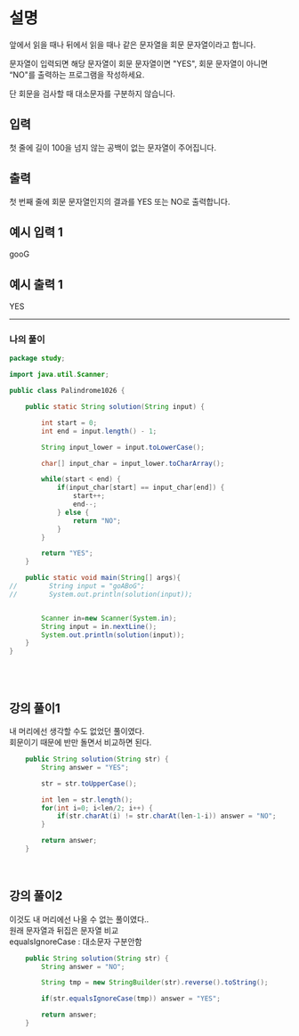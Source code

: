 # 설명

앞에서 읽을 때나 뒤에서 읽을 때나 같은 문자열을 회문 문자열이라고 합니다.

문자열이 입력되면 해당 문자열이 회문 문자열이면 "YES", 회문 문자열이 아니면 “NO"를 출력하는 프로그램을 작성하세요.

단 회문을 검사할 때 대소문자를 구분하지 않습니다.


## 입력
첫 줄에 길이 100을 넘지 않는 공백이 없는 문자열이 주어집니다.


## 출력
첫 번째 줄에 회문 문자열인지의 결과를 YES 또는 NO로 출력합니다.


## 예시 입력 1 
gooG

## 예시 출력 1

YES

---

### 나의 풀이

```java
package study;

import java.util.Scanner;

public class Palindrome1026 {

    public static String solution(String input) {

        int start = 0;
        int end = input.length() - 1;

        String input_lower = input.toLowerCase();

        char[] input_char = input_lower.toCharArray();

        while(start < end) {
            if(input_char[start] == input_char[end]) {
                start++;
                end--;
            } else {
                return "NO";
            }
        }

        return "YES";
    }

    public static void main(String[] args){
//        String input = "goABoG";
//        System.out.println(solution(input));


        Scanner in=new Scanner(System.in);
        String input = in.nextLine();
        System.out.println(solution(input));
    }
}

```

<br><br>

## 강의 풀이1
   내 머리에선 생각할 수도 없었던 풀이였다.   
   회문이기 때문에 반만 돌면서 비교하면 된다.   

```java
    public String solution(String str) {
        String answer = "YES";

        str = str.toUpperCase();

        int len = str.length();
        for(int i=0; i<len/2; i++) {
            if(str.charAt(i) != str.charAt(len-1-i)) answer = "NO";
        }

        return answer;
    }
```

<br>

## 강의 풀이2
이것도 내 머리에선 나올 수 없는 풀이였다..   
원래 문자열과 뒤집은 문자열 비교   
equalsIgnoreCase : 대소문자 구분안함   

```java
    public String solution(String str) {
        String answer = "NO";

        String tmp = new StringBuilder(str).reverse().toString();

        if(str.equalsIgnoreCase(tmp)) answer = "YES";

        return answer;
    }
```
